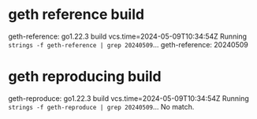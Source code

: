 # geth reference build

geth-reference: go1.22.3
build vcs.time=2024-05-09T10:34:54Z
Running `strings -f geth-reference | grep 20240509`...
geth-reference: 20240509

# geth reproducing build

geth-reproduce: go1.22.3
build vcs.time=2024-05-09T10:34:54Z
Running `strings -f geth-reproduce | grep 20240509`...
No match.
